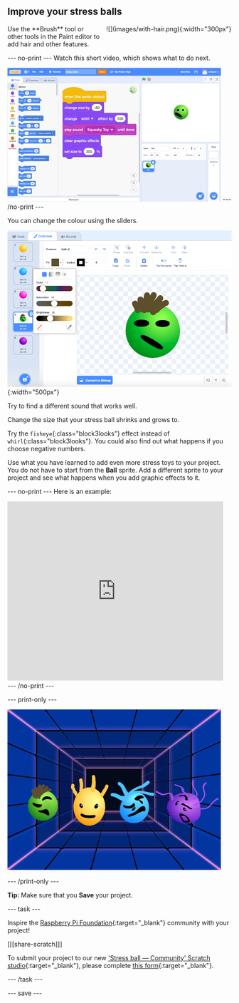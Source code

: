 ## Improve your stress balls

<div style="display: flex; flex-wrap: wrap">
<div style="flex-basis: 200px; flex-grow: 1; margin-right: 15px;">
Use the **Brush** tool or other tools in the Paint editor to add hair and other features.
</div>
<div>
![](images/with-hair.png){:width="300px"}
</div>
</div>

--- no-print ---
Watch this short video, which shows what to do next.

![screenshot](images/balls-step7.gif)
--- /no-print ---

You can change the colour using the sliders.

![screenshot](images/balls-brush-paint.png){:width="500px"}

Try to find a different sound that works well.

Change the size that your stress ball shrinks and grows to.

Try the `fisheye`{:class="block3looks"} effect instead of `whirl`{:class="block3looks"}. You could also find out what happens if you choose negative numbers.

Use what you have learned to add even more stress toys to your project. You do not have to start from the **Ball** sprite. Add a different sprite to your project and see what happens when you add graphic effects to it.

--- no-print ---
Here is an example:

<div class="scratch-preview">
  <iframe src="https://scratch.mit.edu/projects/403409939/embed" allowtransparency="true" width="485" height="402" frameborder="0" scrolling="no" allowfullscreen></iframe>
</div>
--- /no-print ---

--- print-only ---

![Complete project](images/balls-challenge-static.png)

--- /print-only ---

__Tip:__ Make sure that you **Save** your project.

--- task ---

Inspire the [Raspberry Pi Foundation](https://projects.raspberrypi.org/en){:target="_blank"} community with your project! 

[[[share-scratch]]]

To submit your project to our new ['Stress ball — Community' Scratch studio](https://scratch.mit.edu/studios/29934771){:target="_blank"}, please complete [this form](https://form.raspberrypi.org/f/community-project-submissions){:target="_blank"}.

--- /task ---

--- save ---
